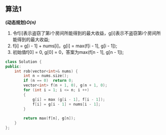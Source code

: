 ## 算法1

**(动态规划)*O(n)***

1. 令f[i]表示盗窃了第i个房间所能得到的最大收益，g[i]表示不盗窃第i个房间所能得到的最大收益;
2. f[i] = g[i - 1] + nums[i]，g[i] = max(f[i - 1], g[i - 1]);
3. 初始值f[0] = 0, g[0] = 0，答案为max(f[n - 1], g[n - 1]);

```CPP
class Solution {
public:
    int rob(vector<int>& nums) {
        int n = nums.size();
        if (n == 0)  return 0;
        vector<int> f(n + 1, 0), g(n + 1, 0);
        for (int i = 1; i <= n; i ++)
        {
            g[i] = max (g[i - 1], f[i - 1]);
            f[i] = g[i - 1] + nums[i - 1];
        }
        
        return max(f[n], g[n]);
    }
};
```